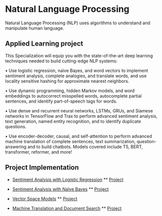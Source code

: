 # Natural Language Processing

Natural Language Processing (NLP) uses algorithms to understand and manipulate human language. 

## Applied Learning project
This Specialization will equip you with the state-of-the-art deep learning techniques needed to build cutting-edge NLP systems:

• Use logistic regression, naïve Bayes, and word vectors to implement sentiment analysis, complete analogies, and translate words, and use locality sensitive hashing for approximate nearest neighbors.

• Use dynamic programming, hidden Markov models, and word embeddings to autocorrect misspelled words, autocomplete partial sentences, and identify part-of-speech tags for words.

• Use dense and recurrent neural networks, LSTMs, GRUs, and Siamese networks in TensorFlow and Trax to perform advanced sentiment analysis, text generation, named entity recognition, and to identify duplicate questions.

• Use encoder-decoder, causal, and self-attention to perform advanced machine translation of complete sentences, text summarization, question-answering and to build chatbots. Models covered include T5, BERT, transformer, reformer, and more!

## Project Implementation
* [Sentiment Analysis with Logistic Regression](https://github.com/msankar/natural_language_processing/tree/main/nlp_with_classification_and_vector_spaces/week1)
** [Project](https://github.com/msankar/natural_language_processing/blob/main/nlp_with_classification_and_vector_spaces/week1/C1_W1_Assignment.ipynb)

* [Sentiment Analysis with Naïve Bayes](https://github.com/msankar/natural_language_processing/tree/main/nlp_with_classification_and_vector_spaces/week2)
** [Project](https://github.com/msankar/natural_language_processing/blob/main/nlp_with_classification_and_vector_spaces/week2/C1_W2_Assignment.ipynb)

* [Vector Space Models](https://github.com/msankar/natural_language_processing/tree/main/nlp_with_classification_and_vector_spaces/week3)
** [Project](https://github.com/msankar/natural_language_processing/blob/main/nlp_with_classification_and_vector_spaces/week3/C1_W3_Assignment.ipynb)

* [Machine Translation and Document Search](https://github.com/msankar/natural_language_processing/tree/main/nlp_with_classification_and_vector_spaces/week4)
** [Project](https://github.com/msankar/natural_language_processing/blob/main/nlp_with_classification_and_vector_spaces/week4/C1_W4_Assignment.ipynb)



